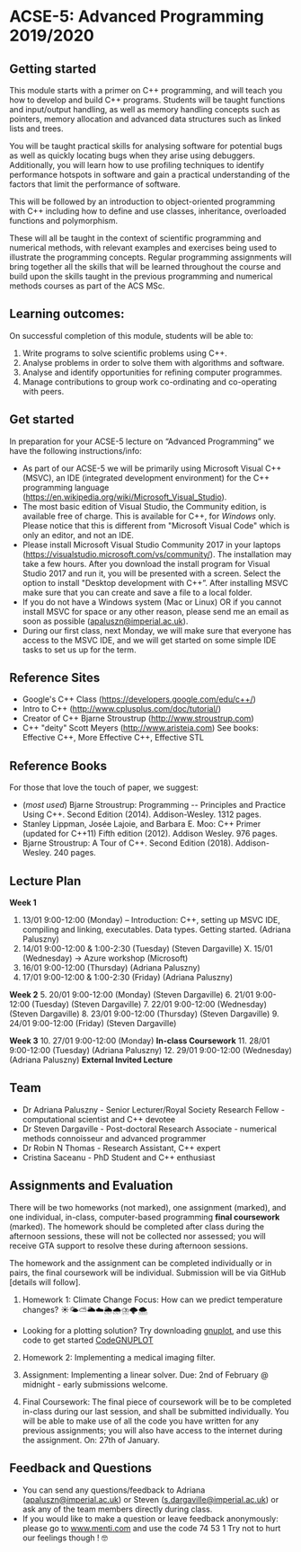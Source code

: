 # ACSE-5: Advanced Programming 2019/2020

## Getting started 
This module starts with a primer on C++ programming, and will teach you how to develop and build C++ programs. Students will be taught functions and input/output handling, as well as memory handling concepts such as pointers, memory allocation and advanced data structures such as linked lists and trees.

You will be taught practical skills for analysing software for potential bugs as well as quickly locating bugs when they arise using debuggers. Additionally, you will learn how to use profiling techniques to identify performance hotspots in software and gain a practical understanding of the factors that limit the performance of software.

This will be followed by an introduction to object-oriented programming with C++ including how to define and use classes, inheritance, overloaded functions and polymorphism.

These will all be taught in the context of scientific programming and numerical methods, with relevant examples and exercises being used to illustrate the programming concepts. Regular programming assignments will bring together all the skills that will be learned throughout the course and build upon the skills taught in the previous programming and numerical methods courses as part of the ACS MSc. 

## Learning outcomes:

On successful completion of this module, students will be able to:
1.	Write programs to solve scientific problems using C++.
2.	Analyse problems in order to solve them with algorithms and software.
3.	Analyse and identify opportunities for refining computer programmes.
4.	Manage contributions to group work co-ordinating and co-operating with peers.

## Get started

In preparation for your ACSE-5 lecture on “Advanced Programming” we have the following instructions/info:
- As part of our ACSE-5 we will be primarily using Microsoft Visual C++ (MSVC), an IDE (integrated development environment) for the C++ programming language (https://en.wikipedia.org/wiki/Microsoft_Visual_Studio). 
- The most basic edition of Visual Studio, the Community edition, is available free of charge. This is available for C++, for *Windows* only. Please notice that this is different from "Microsoft Visual Code" which is only an editor, and not an IDE.
- Please install Microsoft Visual Studio Community 2017 in your laptops (https://visualstudio.microsoft.com/vs/community/). The installation may take a few hours. After you download the install program for Visual Studio 2017 and run it, you will be presented with a screen. Select the option to install "Desktop development with C++”. After installing MSVC make sure that you can create and save a file to a local folder.
- If you do not have a Windows system (Mac or Linux) OR if you cannot install MSVC for space or any other reason, please send me an email as soon as possible (apaluszn@imperial.ac.uk).
- During our first class, next Monday, we will make sure that everyone has access to the MSVC IDE, and we will get started on some simple IDE tasks to set us up for the term. 

## Reference Sites

- Google's C++ Class (https://developers.google.com/edu/c++/)
- Intro to C++ (http://www.cplusplus.com/doc/tutorial/)
- Creator of C++ Bjarne Stroustrup (http://www.stroustrup.com)
- C++ "deity" Scott Meyers (http://www.aristeia.com) See books: Effective C++, More Effective C++, Effective STL

## Reference Books

For those that love the touch of paper, we suggest:
- (*most used*) Bjarne Stroustrup: Programming -- Principles and Practice Using C++. Second Edition (2014). Addison-Wesley. 1312 pages. 
- Stanley Lippman, Josée Lajoie, and Barbara E. Moo: C++ Primer (updated for C++11) Fifth edition (2012). Addison Wesley. 976 pages.
- Bjarne Stroustrup: A Tour of C++. Second Edition (2018). Addison-Wesley. 240 pages. 

## Lecture Plan 

**Week 1**
1. 13/01 9:00-12:00 (Monday) – Introduction: C++, setting up MSVC IDE, compiling and linking, executables. Data types. Getting started. (Adriana Paluszny)
2. 14/01 9:00-12:00 & 1:00-2:30 (Tuesday) (Steven Dargaville)
X. 15/01 (Wednesday) -> Azure workshop (Microsoft)
3. 16/01 9:00-12:00 (Thursday) (Adriana Paluszny)
4. 17/01 9:00-12:00 & 1:00-2:30 (Friday) (Adriana Paluszny)

**Week 2**
5. 20/01 9:00-12:00 (Monday) (Steven Dargaville)
6. 21/01 9:00-12:00 (Tuesday) (Steven Dargaville)
7. 22/01 9:00-12:00 (Wednesday) (Steven Dargaville)
8. 23/01 9:00-12:00 (Thursday) (Steven Dargaville)
9. 24/01 9:00-12:00 (Friday) (Steven Dargaville)

**Week 3**
10. 27/01 9:00-12:00 (Monday) **In-class Coursework**
11. 28/01 9:00-12:00 (Tuesday) (Adriana Paluszny)
12. 29/01 9:00-12:00 (Wednesday) (Adriana Paluszny) **External Invited Lecture**

## Team

- Dr Adriana Paluszny - Senior Lecturer/Royal Society Research Fellow - computational scientist and C++ devotee 
- Dr Steven Dargaville - Post-doctoral Research Associate - numerical methods connoisseur and advanced programmer
- Dr Robin N Thomas - Research Assistant, C++ expert
- Cristina Saceanu - PhD Student and C++ enthusiast

## Assignments and Evaluation

There will be two homeworks (not marked), one assignment (marked), and one individual, in-class, computer-based programming **final coursework** (marked). The homework should be completed after class during the afternoon sessions, these will not be collected nor assessed; you will receive GTA support to resolve these during afternoon sessions.

The homework and the assignment can be completed individually or in pairs, the final coursework will be individual. Submission will be via GitHub [details will follow].

1. Homework 1: Climate Change Focus: How can we predict temperature changes? ☀️🌤⛅️🌥☁️🌦🌧⛈🌩🌨
- Looking for a plotting solution? Try downloading [gnuplot](http://www.gnuplot.info), and use this code to get started [CodeGNUPLOT](10gnuplot.cpp)

2. Homework 2: Implementing a medical imaging filter. 

3. Assignment: Implementing a linear solver. Due: 2nd of February @ midnight - early submissions welcome.

4. Final Coursework: The final piece of coursework will be to be completed in-class during our last session, and shall be submitted individually. You will be able to make use of all the code you have written for any previous assignments; you will also have access to the internet during the assignment. On: 27th of January. 

## Feedback and Questions
- You can send any questions/feedback to Adriana (apaluszn@imperial.ac.uk) or Steven (s.dargaville@imperial.ac.uk) or ask any of the team members directly during class.
- If you would like to make a question or leave feedback anonymously: please go to www.menti.com and use the code 74 53 1
Try not to hurt our feelings though ! 🤓


